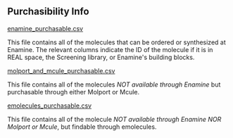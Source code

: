 ## Purchasibility Info ##

[enamine_purchasable.csv](https://github.com/mc-robinson/COVID_moonshot_submissions/blob/master/availability_data/enamine_purchasable.csv)

This file contains all of the molecules that can be ordered or synthesized at Enamine. The relevant columns indicate the ID of the molecule if it is in REAL space, the Screening library, or Enamine's building blocks.

[molport_and_mcule_purchasable.csv](https://github.com/mc-robinson/COVID_moonshot_submissions/blob/master/availability_data/molport_and_mcule_purchasable.csv)

This file contains all of the molecules *NOT available through Enamine* but purchasable through either Molport or Mcule.

[emolecules_purchasable.csv](https://github.com/mc-robinson/COVID_moonshot_submissions/blob/master/availability_data/emolecules_purchasable.csv)

This file contains all of the molecule *NOT available through Enamine NOR Molport or Mcule*, but findable through emolecules.
